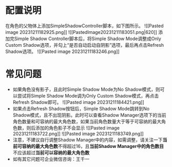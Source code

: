 # 配置说明
在角色的父物体上添加SimpleShadowController脚本，如下图所示。
![[Pasted image 20231211182925.png]]
![[PastedImage20231211183051.png|620]]
添加完Simple Shadow Controller脚本后，将Simple Shadow Mode调整成Only Custom Shadow选项，并勾上“是否自动启动自阴影”选项，最后再点击Refresh Shadow选项。
![[Pasted image 20231211183246.png]]
# 常见问题
- 如果角色没有影子，且此时Simple Shadow Mode为No Shadow模式，则可以尝试将Simple Shadow Mode调为Only Custom Shadow模式，再点击Refresh Shadow即可。
![[Pasted image 20231211184421.png]]
- 如果点击Refresh Shadow按钮后，Simple Shadow Mode跳转到No Shadow模式，且不出现阴影。此时可以查看Shadow Manager选项下的当前角色数量和可容纳的最大角色数，如果当前角色数量大于等于可容纳的最大角色数，则后添加的角色影子不会显示
![[Pasted image 20231211183722.png]]
![[Pasted image 20231211183749.png]]
- 注意，不建议自行调整Shadow Manager中的内容，如需调整，请关注一下**当前可容纳的最大角色数**不得超过16，且**当前Shadow Manager中的角色数目**不应该超过**当前可以容纳的最大角色数**
- 如有其它问题可企业微信咨询：王千一